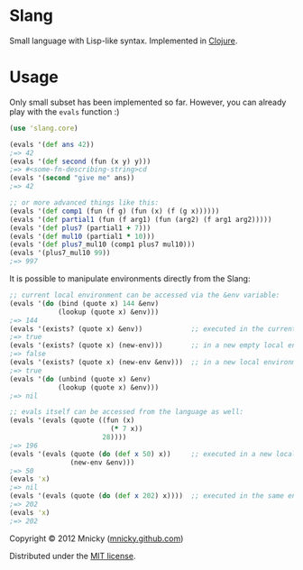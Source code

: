 # Slang

Small language with Lisp-like syntax. Implemented in [Clojure](http://clojure.org).

Usage
=====

Only small subset has been implemented so far. However, you can already play
with the `evals` function :)

```clojure
(use 'slang.core)

(evals '(def ans 42))
;=> 42
(evals '(def second (fun (x y) y)))
;=> #<some-fn-describing-string>cd
(evals '(second "give me" ans))
;=> 42

;; or more advanced things like this:
(evals '(def comp1 (fun (f g) (fun (x) (f (g x))))))
(evals '(def partial1 (fun (f arg1) (fun (arg2) (f arg1 arg2)))))
(evals '(def plus7 (partial1 + 7)))
(evals '(def mul10 (partial1 * 10)))
(evals '(def plus7_mul10 (comp1 plus7 mul10)))
(evals '(plus7_mul10 99))
;=> 997
```

It is possible to manipulate environments directly from the Slang:

```clojure
;; current local environment can be accessed via the &env variable:
(evals '(do (bind (quote x) 144 &env)
            (lookup (quote x) &env)))
;=> 144
(evals '(exists? (quote x) &env))            ;; executed in the current local environment
;=> true
(evals '(exists? (quote x) (new-env)))       ;; in a new empty local environment
;=> false
(evals '(exists? (quote x) (new-env &env)))  ;; in a new local environment referencing the current one
;=> true
(evals '(do (unbind (quote x) &env)
            (lookup (quote x) &env)))
;=> nil

;; evals itself can be accessed from the language as well:
(evals '(evals (quote ((fun (x)
                         (* 7 x))
                       28))))
;=> 196
(evals '(evals (quote (do (def x 50) x))     ;; executed in a new local environment
               (new-env &env)))
;=> 50
(evals 'x)
;=> nil
(evals '(evals (quote (do (def x 202) x))))  ;; executed in the same environment
;=> 202
(evals 'x)
;=> 202
```

Copyright © 2012 Mnicky ([mnicky.github.com](http://mnicky.github.com))

Distributed under the [MIT license](http://opensource.org/licenses/MIT).
